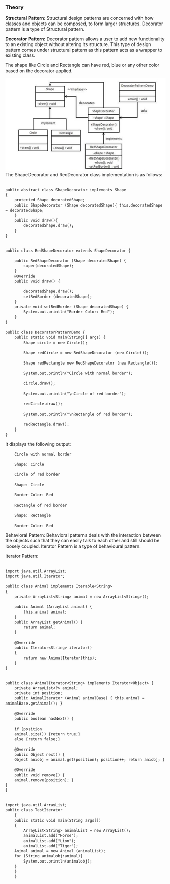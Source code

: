### Theory

**Structural Pattern:** Structural design patterns are concerned with how classes and objects can be composed, to form larger structures. Decorator pattern is a type of Structural pattern.

**Decorator Pattern:** Decorator pattern allows a user to add new functionality to an existing object without altering its structure. This type of design pattern comes under structural pattern as this pattern acts as a wrapper to existing class.

The shape like Circle and Rectangle can have red, blue or any other color based on the decorator applied.
<center>
    <img src="images\fig1.jpg">
</center>
The ShapeDecorator and RedDecorator class implementation is as follows:

```

public abstract class ShapeDecorator implements Shape 
{ 
    protected Shape decoratedShape;
    public ShapeDecorator (Shape decoratedShape){ this.decoratedShape = decoratedShape;
    }
    public void draw(){
        decoratedShape.draw();
    }
}
```

```

public class RedShapeDecorator extends ShapeDecorator {

    public RedShapeDecorator (Shape decoratedShape) { 
        super(decoratedShape);
    }
    @Override
    public void draw() {
    
        decoratedShape.draw();
        setRedBorder (decoratedShape);
    }
    private void setRedBorder (Shape decoratedShape) { 
        System.out.println("Border Color: Red");
    }
}

public class DecoratorPatternDemo {
    public static void main(String[] args) {
        Shape circle = new Circle();

        Shape redCircle = new RedShapeDecorator (new Circle());

        Shape redRectangle new RedShapeDecorator (new Rectangle()); 
        
        System.out.println("Circle with normal border");

        circle.draw();

        System.out.println("\nCircle of red border");

        redCircle.draw();

        System.out.println("\nRectangle of red border");

        redRectangle.draw();
    }
}
```
It displays the following output:

```
    Circle with normal border

    Shape: Circle

    Circle of red border

    Shape: Circle

    Border Color: Red

    Rectangle of red border

    Shape: Rectangle

    Border Color: Red

```

Behavioral Pattern: Behavioral patterns deals with the interaction between the objects such that they can easily talk to each other and still should be loosely coupled. Iterator Pattern is a type of behavioural pattern.

Iterator Pattern:

```

import java.util.ArrayList; 
import java.util.Iterator;

public class Animal implements Iterable<String>
{
    private ArrayList<String> animal = new ArrayList<String>();

    public Animal (ArrayList animal) { 
        this.animal animal; 
    } 
    public ArrayList getAnimal() { 
        return animal; 
    }

    @Override
    public Iterator<String> iterator()
    {
        return new AnimalIterator(this);
    }
}
```
```

public class AnimalIterator<String> implements Iterator<Object> { 
    private ArrayList<?> animal;
    private int position;
    public AnimalIterator (Animal animalBase) { this.animal = animalBase.getAnimal(); }

    @Override
    public boolean hasNext() {
    
    if (position
    animal.size()) {return true;}
    else {return false;}

    @Override
    public Object next() {
    Object aniobj = animal.get(position); position++; return aniobj; }

    @Override
    public void remove() {
    animal.remove(position); }
}
}
```
```

import java.util.ArrayList; 
public class TestIterator
    {
    public static void main(String args[])
    {
        ArrayList<String> animalList = new ArrayList();
        animalList.add("Horse");
        animalList.add("Lion");
        animalList.add("Tiger");
    Animal animal = new Animal (animalList); 
    for (String animalobj:animal){
        System.out.println(animalobj);
    }
    }
    }
```